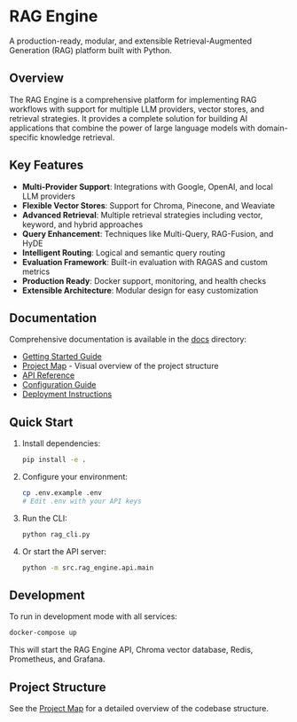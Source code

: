 # RAG Engine

A production-ready, modular, and extensible Retrieval-Augmented Generation (RAG) platform built with Python.

## Overview

The RAG Engine is a comprehensive platform for implementing RAG workflows with support for multiple LLM providers, vector stores, and retrieval strategies. It provides a complete solution for building AI applications that combine the power of large language models with domain-specific knowledge retrieval.

## Key Features

- **Multi-Provider Support**: Integrations with Google, OpenAI, and local LLM providers
- **Flexible Vector Stores**: Support for Chroma, Pinecone, and Weaviate
- **Advanced Retrieval**: Multiple retrieval strategies including vector, keyword, and hybrid approaches
- **Query Enhancement**: Techniques like Multi-Query, RAG-Fusion, and HyDE
- **Intelligent Routing**: Logical and semantic query routing
- **Evaluation Framework**: Built-in evaluation with RAGAS and custom metrics
- **Production Ready**: Docker support, monitoring, and health checks
- **Extensible Architecture**: Modular design for easy customization

## Documentation

Comprehensive documentation is available in the [docs](./docs) directory:

- [Getting Started Guide](./docs/getting-started/)
- [Project Map](./docs/PROJECT_MAP.md) - Visual overview of the project structure
- [API Reference](./docs/api-reference/)
- [Configuration Guide](./docs/configuration/)
- [Deployment Instructions](./docs/deployment/)

## Quick Start

1. Install dependencies:
   ```bash
   pip install -e .
   ```

2. Configure your environment:
   ```bash
   cp .env.example .env
   # Edit .env with your API keys
   ```

3. Run the CLI:
   ```bash
   python rag_cli.py
   ```

4. Or start the API server:
   ```bash
   python -m src.rag_engine.api.main
   ```

## Development

To run in development mode with all services:

```bash
docker-compose up
```

This will start the RAG Engine API, Chroma vector database, Redis, Prometheus, and Grafana.

## Project Structure

See the [Project Map](./docs/PROJECT_MAP.md) for a detailed overview of the codebase structure.